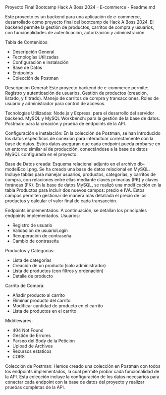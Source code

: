 Proyecto Final Bootcamp Hack A Boss 2024 - E-commerce - Readme.md

Este proyecto es un backend para una aplicación de e-commerce, desarrollado como proyecto final del bootcamp de Hack A Boss 2024. El backend permite la gestión de productos, carritos de compra y usuarios, con funcionalidades de autenticación, autorización y administración.

Tabla de Contenidos:
- Descripción General
- Tecnologías Utilizadas
- Configuración e instalación
- Base de Datos
- Endpoints
- Colección de Postman
  
Descripción General:
Este proyecto backend de e-commerce permite:
Registro y autenticación de usuarios.
Gestión de productos (creación, listado, y filtrado).
Manejo de carritos de compra y transacciones.
Roles de usuario y administrador para control de accesos.

Tecnologías Utilizadas:
Node.js y Express: para el desarrollo del servidor backend.
MySQL y MySQL Workbench: para la gestión de la base de datos.
Postman: para la creación y prueba de endpoints de la API.

Configuración e instalación:
En la colección de Postman, se han introducido los datos específicos de conexión para interactuar correctamente con la base de datos. Estos datos aseguran que cada endpoint pueda probarse en un entorno similar al de producción, conectándose a la base de datos MySQL configurada en el proyecto.

Base de Datos creada:
Esquema relacional adjunto en el archivo db-modelEcoil.png.
Se ha creado una base de datos relacional en MySQL. Incluye tablas para manejar usuarios, productos, categorías, y carritos de compra, con relaciones entre ellas mediante claves primarias (PK) y claves foráneas (FK).
En la base de datos MySQL, se realizó una modificación en la tabla Productos para incluir dos nuevos campos: precio e IVA. Estos campos permiten gestionar de manera más detallada el precio de los productos y calcular el valor final de cada transacción.

Endpoints implementados:
A continuación, se detallan los principales endpoints implementados.
Usuarios:
- Registro de usuario
- Validación de usuarioLogin
- Recuperación de contraseña
- Cambio de contraseña
  
Productos y Categorías:
- Lista de categorías
- Creación de un producto (solo administrador)
- Lista de productos (con filtros y ordenación)
- Detalle de producto
  
Carrito de Compra:
- Añadir producto al carrito
- Eliminar producto del carrito
- Modificar cantidad de producto en el carrito
- Lista de productos en el carrito
  
Middlewares:
- 404 Not Found
- Gestión de Errores
- Parseo del Body de la Petición
- Upload de Archivos
- Recursos estaticos
- CORS

Colección de Postman:
Hemos creado una colección en Postman con todos los endpoints implementados, la cual permite probar cada funcionalidad de la API. Esta colección incluye la configuración de los datos necesarios para conectar cada endpoint con la base de datos del proyecto y realizar pruebas completas de la API.




